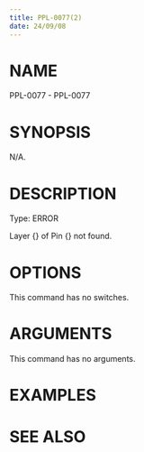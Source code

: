 ```yaml
---
title: PPL-0077(2)
date: 24/09/08
---
```


# NAME

PPL-0077 - PPL-0077

# SYNOPSIS

N/A.

# DESCRIPTION

Type: ERROR

Layer {} of Pin {} not found.

# OPTIONS

This command has no switches.

# ARGUMENTS

This command has no arguments.

# EXAMPLES

# SEE ALSO
